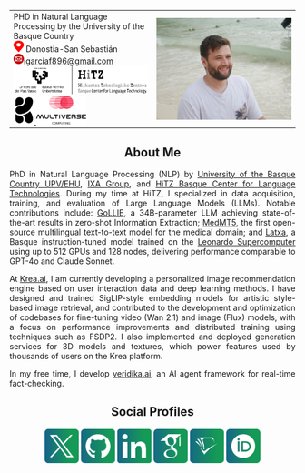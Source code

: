 
<table>
  <tr>
    <td style="width:50%"> PHD in Natural Language Processing by the University of the Basque Country<br> <img src="https://raw.githubusercontent.com/ikergarcia1996/Iker-Garcia-Ferrero/master/icons/location.png" width="18" height="20" alt="Location"> Donostia-San Sebastián</a>  <br> <a href="mailto:igarciaf896@gmail.com"> <img src="https://raw.githubusercontent.com/ikergarcia1996/Iker-Garcia-Ferrero/master/icons/mail.png" width="18" height="18" alt="Location">igarciaf896@gmail.com</a>  <br> 
    <a href="http://www.hitz.eus/"> <img src="https://raw.githubusercontent.com/ikergarcia1996/Iker-Garcia-Ferrero/master/icons/Hitz.png" height="50" alt="HiTZ Basque Center for Language Technologies">  </a> 
    <a href="https://www.krea.ai"> <img src="icons/Krea.png" height="50" alt="Krea.ai">  </a> 
      <a href="https://multiversecomputing.com"> <img src="icons/multiverse.png" height="50" alt="Multiverse Computing">  </a> 
    </td>
    <td style="width:50%"><img src="images/Iker.jpeg" align="center" width="100%"> </td>
  </tr>
 </table>

<h2 style="text-align: center;">About Me</h2>

<div style="text-align: justify;">

PhD in Natural Language Processing (NLP) by [University of the Basque Country UPV/EHU](https://www.ehu.eus/en/en-home), [IXA Group](http://www.ixa.eus/?language=en), and [HiTZ Basque Center for Language Technologies](http://www.hitz.eus/). During my time at HiTZ, I specialized in data acquisition, training, and evaluation of Large Language Models (LLMs). Notable contributions include: [GoLLIE](https://hitz-zentroa.github.io/GoLLIE/), a 34B-parameter LLM achieving state-of-the-art results in zero-shot Information Extraction; [MedMT5](https://huggingface.co/HiTZ/Medical-mT5-xl), the first open-source multilingual text-to-text model for the medical domain; and [Latxa](https://arxiv.org/abs/2506.07597), a Basque instruction-tuned model trained on the [Leonardo Supercomputer](https://leonardo-supercomputer.cineca.eu/hpc-system/) using up to 512 GPUs and 128 nodes, delivering performance comparable to GPT-4o and Claude Sonnet.

At [Krea.ai](https://www.krea.ai), I am currently developing a personalized image recommendation engine based on user interaction data and deep learning methods. I have designed and trained SigLIP-style embedding models for artistic style-based image retrieval, and contributed to the development and optimization of codebases for fine-tuning video (Wan 2.1) and image (Flux) models, with a focus on performance improvements and distributed training using techniques such as FSDP2. I also implemented and deployed generation services for 3D models and textures, which power features used by thousands of users on the Krea platform.

In my free time, I develop [veridika.ai](https://veridika.ai), an AI agent framework for real-time fact-checking.

</div>



<h2 style="text-align: center;">Social Profiles</h2>

<p align="center">
<a href="https://twitter.com/iker_garciaf"><img src="icons/X.png" width="60" alt="X"></a>
<a href="https://github.com/ikergarcia1996"><img src="icons/github.png" width="60" alt="Github"></a>
<a href="https://www.linkedin.com/in/iker-garc%C3%ADa-ferrero-75343b172/?locale=en_US"><img src="icons/linkedin.png" width="60" alt="Linkedin"></a>
<a href="https://scholar.google.es/citations?user=yoOzj1MAAAAJ&hl"><img src="icons/google-scholar.png" width="60" alt="Google-Scholar"></a>
<a href="https://www.semanticscholar.org/author/Iker-Garc%C3%ADa-Ferrero/1453724884"><img src="icons/semantic-scholar.png" width="60" alt="Semantic-Scholar"></a>
<a href="https://orcid.org/0000-0001-9612-7134"><img src="icons/orcid.png" width="60" alt="ORCID"></a>
</p>






